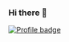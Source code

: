 ### Hi there 👋

[![Profile badge](https://www.codewars.com/users/Zaffias/badges/large)](https://www.codewars.com/users/Zaffias)
